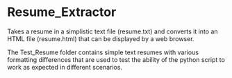 # Resume_Extractor

Takes a resume in a simplistic text file (resume.txt) and converts it into an HTML file (resume.html) that
can be displayed by a web browser.

The Test_Resume folder contains simple text resumes with various formatting differences that are used to test the ability of the python script to work as expected in different scenarios.
